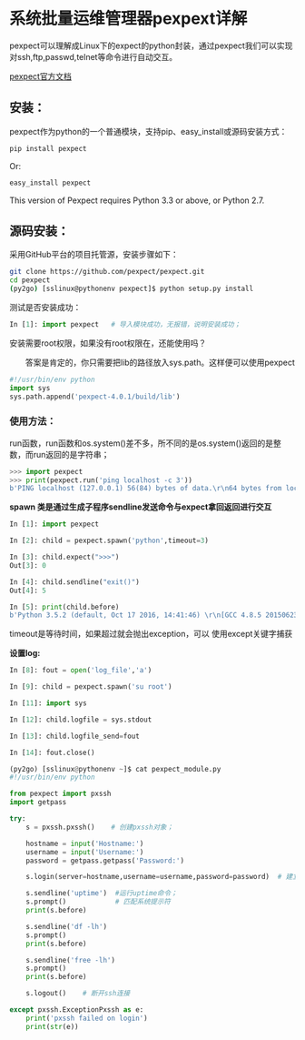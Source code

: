 # 系统批量运维管理器pexpext详解

pexpect可以理解成Linux下的expect的python封装，通过pexpect我们可以实现对ssh,ftp,passwd,telnet等命令进行自动交互。



[pexpect官方文档](http://pexpect.readthedocs.io/en/stable/)

## 安装：
pexpect作为python的一个普通模块，支持pip、easy_install或源码安装方式：
```bash
pip install pexpect
```
Or:  

```bash
easy_install pexpect
```
This version of Pexpect requires Python 3.3 or above, or Python 2.7.


## 源码安装：
采用GitHub平台的项目托管源，安装步骤如下：
```bash 
git clone https://github.com/pexpect/pexpect.git
cd pexpect
(py2go) [sslinux@pythonenv pexpect]$ python setup.py install
```

测试是否安装成功：
```python
In [1]: import pexpect   # 导入模块成功，无报错，说明安装成功；
```

安装需要root权限，如果没有root权限在，还能使用吗？

　　答案是肯定的，你只需要把lib的路径放入sys.path。这样便可以使用pexpect
```python
#!/usr/bin/env python
import sys
sys.path.append('pexpect-4.0.1/build/lib')
```

### 使用方法：
run函数，run函数和os.system()差不多，所不同的是os.system()返回的是整数，而run返回的是字符串；
```python
>>> import pexpect
>>> print(pexpect.run('ping localhost -c 3'))
b'PING localhost (127.0.0.1) 56(84) bytes of data.\r\n64 bytes from localhost (127.0.0.1): icmp_seq=1 ttl=64 time=0.078 ms\r\n64 bytes from localhost (127.0.0.1): icmp_seq=2 ttl=64 time=0.065 ms\r\n64 bytes from localhost (127.0.0.1): icmp_seq=3 ttl=64 time=0.066 ms\r\n\r\n--- localhost ping statistics ---\r\n3 packets transmitted, 3 received, 0% packet loss, time 1999ms\r\nrtt min/avg/max/mdev = 0.065/0.069/0.078/0.011 ms\r\n'
```

**spawn 类是通过生成子程序sendline发送命令与expect拿回返回进行交互**
```python
In [1]: import pexpect

In [2]: child = pexpect.spawn('python',timeout=3)

In [3]: child.expect(">>>")
Out[3]: 0

In [4]: child.sendline("exit()")
Out[4]: 5

In [5]: print(child.before)
b'Python 3.5.2 (default, Oct 17 2016, 14:41:46) \r\n[GCC 4.8.5 20150623 (Red Hat 4.8.5-4)] on linux\r\nType "help", "copyright", "credits" or "license" for more information.\r\n\x1b[?1034h'
```
timeout是等待时间，如果超过就会抛出exception，可以 使用except关键字捕获

**设置log:**
```python
In [8]: fout = open('log_file','a')

In [9]: child = pexpect.spawn('su root')

In [11]: import sys

In [12]: child.logfile = sys.stdout

In [13]: child.logfile_send=fout

In [14]: fout.close()
```

```python
(py2go) [sslinux@pythonenv ~]$ cat pexpect_module.py 
#!/usr/bin/env python

from pexpect import pxssh
import getpass

try:
    s = pxssh.pxssh()    # 创建pxssh对象；

    hostname = input('Hostname:')
    username = input('Username:')
    password = getpass.getpass('Password:')

    s.login(server=hostname,username=username,password=password)  # 建立ssh连接

    s.sendline('uptime')  #运行uptime命令；
    s.prompt()            # 匹配系统提示符
    print(s.before)

    s.sendline('df -lh')
    s.prompt()
    print(s.before)

    s.sendline('free -lh')
    s.prompt()
    print(s.before)

    s.logout()    # 断开ssh连接

except pxssh.ExceptionPxssh as e:
    print('pxssh failed on login')
    print(str(e))
```
